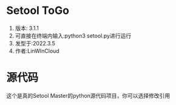 # Setool ToGo
1. 版本: 3.1.1
2. 可直接在终端内输入:python3 setool.py进行运行
3. 发型于:2022.3.5
4. 作者:LinWInCloud

# 源代码
这个是真的Setool Master的python源代码项目，你可以选择修改引用
